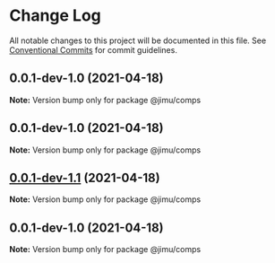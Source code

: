 # Change Log

All notable changes to this project will be documented in this file.
See [Conventional Commits](https://conventionalcommits.org) for commit guidelines.

## 0.0.1-dev-1.0 (2021-04-18)

**Note:** Version bump only for package @jimu/comps





## 0.0.1-dev-1.0 (2021-04-18)

**Note:** Version bump only for package @jimu/comps





## [0.0.1-dev-1.1](https://github.com/NoSuitableOne/jimu/compare/@jimu/comps@0.0.1-dev-1.0...@jimu/comps@0.0.1-dev-1.1) (2021-04-18)

**Note:** Version bump only for package @jimu/comps





## 0.0.1-dev-1.0 (2021-04-18)

**Note:** Version bump only for package @jimu/comps
